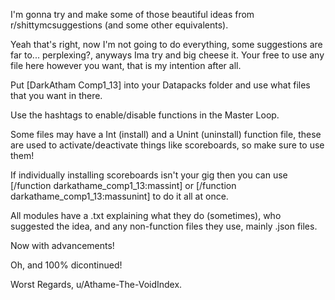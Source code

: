 I'm gonna try and make some of those beautiful ideas from r/shittymcsuggestions (and some other equivalents).

Yeah that's right, now I'm not going to do everything, some suggestions are far to... perplexing?, anyways Ima try and big cheese it.
Your free to use any file here however you want, that is my intention after all.

Put [DarkAtham Comp1_13] into your Datapacks folder and use what files that you want in there.

Use the hashtags to enable/disable functions in the Master Loop.

Some files may have a Int (install) and a Unint (uninstall) function file, these are used to activate/deactivate things like scoreboards, so make sure to use them!

If individually installing scoreboards isn't your gig then you can use [/function darkathame_comp1_13:massint] or [/function darkathame_comp1_13:massunint] to do it all at once.

All modules have a .txt explaining what they do (sometimes), who suggested the idea, and any non-function files they use, mainly .json files.

Now with advancements!

Oh, and 100% dicontinued!

Worst Regards,
u/Athame-The-VoidIndex.

